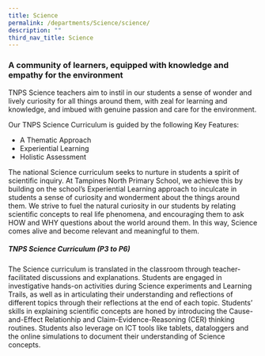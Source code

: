 ```yaml
---
title: Science
permalink: /departments/Science/science/
description: ""
third_nav_title: Science
---
```

### **A community of learners, equipped with knowledge and empathy for the environment**


TNPS Science teachers aim to instil in our students a sense of wonder and lively curiosity for all things around them, with zeal for learning and knowledge, and imbued with genuine passion and care for the environment.

  

Our TNPS Science Curriculum is guided by the following Key Features:

*   A Thematic Approach
*   Experiential Learning
*   Holistic Assessment

  

The national Science curriculum seeks to nurture in students a spirit of scientific inquiry. At Tampines North Primary School, we achieve this by building on the school’s Experiential Learning approach to inculcate in students a sense of curiosity and wonderment about the things around them. We strive to fuel the natural curiosity in our students by relating scientific concepts to real life phenomena, and encouraging them to ask HOW and WHY questions about the world around them. In this way, Science comes alive and become relevant and meaningful to them.

##### **TNPS Science Curriculum (P3 to P6)**


The Science curriculum is translated in the classroom through teacher-facilitated discussions and explanations. Students are engaged in investigative hands-on activities during Science experiments and Learning Trails, as well as in articulating their understanding and reflections of different topics through their reflections at the end of each topic. Students’ skills in explaining scientific concepts are honed by introducing the Cause-and-Effect Relationhip and Claim-Evidence-Reasoning (CER) thinking routines. Students also leverage on ICT tools like tablets, dataloggers and the online simulations to document their understanding of Science concepts.